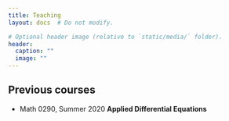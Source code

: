 ```yaml
---
title: Teaching
layout: docs  # Do not modify.

# Optional header image (relative to `static/media/` folder).
header:
  caption: ""
  image: ""
---
```


## Previous courses
* Math 0290, Summer 2020 **Applied Differential Equations**

